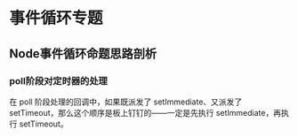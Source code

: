 # 事件循环专题


## Node事件循环命题思路剖析


### poll阶段对定时器的处理
在 poll 阶段处理的回调中，如果既派发了 setImmediate、又派发了 setTimeout，那么这个顺序是板上钉钉的——一定是先执行 setImmediate，再执行 setTimeout。